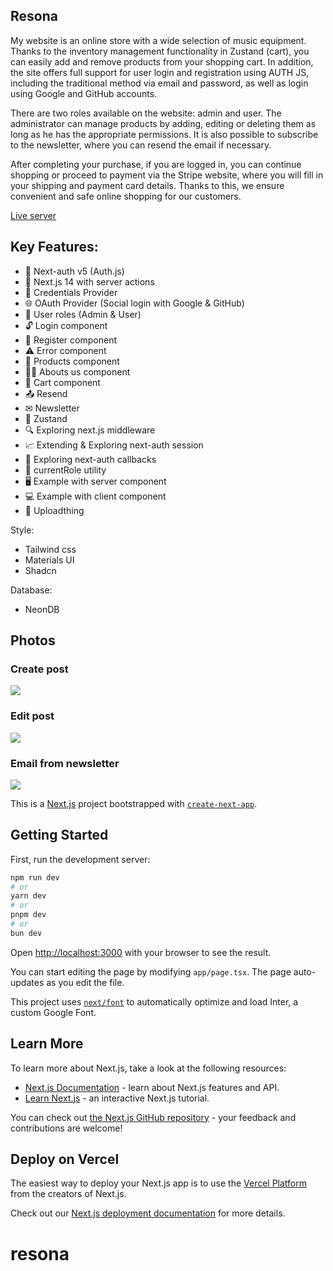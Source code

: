 ## Resona
My website is an online store with a wide selection of music equipment. Thanks to the inventory management functionality in Zustand (cart), you can easily add and remove products from your shopping cart. In addition, the site offers full support for user login and registration using AUTH JS, including the traditional method via email and password, as well as login using Google and GitHub accounts.

There are two roles available on the website: admin and user. The administrator can manage products by adding, editing or deleting them as long as he has the appropriate permissions. It is also possible to subscribe to the newsletter, where you can resend the email if necessary.

After completing your purchase, if you are logged in, you can continue shopping or proceed to payment via the Stripe website, where you will fill in your shipping and payment card details. Thanks to this, we ensure convenient and safe online shopping for our customers.

[Live server](https://resona-opal.vercel.app/)

## Key Features:
- 🔐 Next-auth v5 (Auth.js)
- 🚀 Next.js 14 with server actions
- 🔑 Credentials Provider
- 🌐 OAuth Provider (Social login with Google & GitHub)
- 👥 User roles (Admin & User)
- 🔓 Login component
- 📝 Register component
- ⚠️ Error component
- 🎹 Products component
- 👩‍🔧 Abouts us component
- 🛒 Cart component
- 📤 Resend
- ✉ Newsletter
- 🔧 Zustand
- 🔍 Exploring next.js middleware
- 📈 Extending & Exploring next-auth session
- 🔄 Exploring next-auth callbacks
- 👮 currentRole utility
- 🖥️ Example with server component
- 💻 Example with client component
- 📁  Uploadthing

Style:
- Tailwind css
- Materials UI
- Shadcn

Database:
- NeonDB

## Photos


### Create post
![](https://utfs.io/f/e62af248-ed49-46ac-841a-433d567a2830-md4cuc.png)

### Edit post
![](https://utfs.io/f/60095b1e-0663-4737-8873-493a07fc9ff7-1umfe.png)

### Email from newsletter
![](https://utfs.io/f/3abb40e0-a77a-41ab-8f1a-2892bd244311-1liw0s.png)


This is a [Next.js](https://nextjs.org/) project bootstrapped with [`create-next-app`](https://github.com/vercel/next.js/tree/canary/packages/create-next-app).

## Getting Started

First, run the development server:

```bash
npm run dev
# or
yarn dev
# or
pnpm dev
# or
bun dev
```

Open [http://localhost:3000](http://localhost:3000) with your browser to see the result.

You can start editing the page by modifying `app/page.tsx`. The page auto-updates as you edit the file.

This project uses [`next/font`](https://nextjs.org/docs/basic-features/font-optimization) to automatically optimize and load Inter, a custom Google Font.

## Learn More

To learn more about Next.js, take a look at the following resources:

- [Next.js Documentation](https://nextjs.org/docs) - learn about Next.js features and API.
- [Learn Next.js](https://nextjs.org/learn) - an interactive Next.js tutorial.

You can check out [the Next.js GitHub repository](https://github.com/vercel/next.js/) - your feedback and contributions are welcome!

## Deploy on Vercel

The easiest way to deploy your Next.js app is to use the [Vercel Platform](https://vercel.com/new?utm_medium=default-template&filter=next.js&utm_source=create-next-app&utm_campaign=create-next-app-readme) from the creators of Next.js.

Check out our [Next.js deployment documentation](https://nextjs.org/docs/deployment) for more details.
# resona
